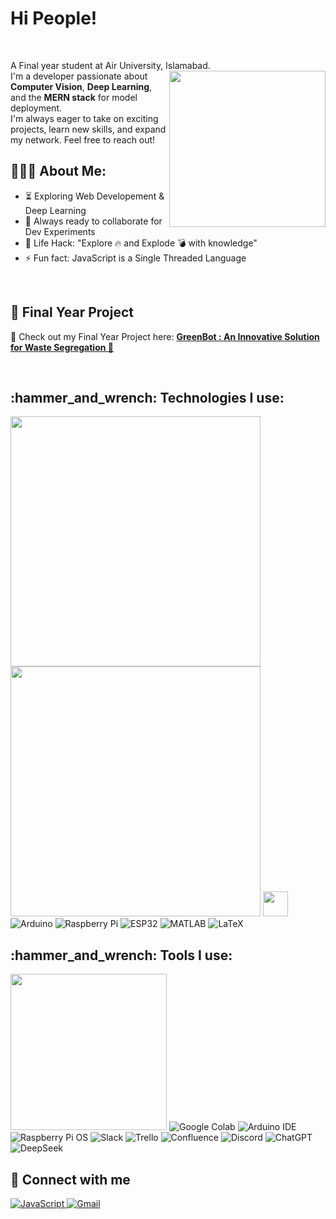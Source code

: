 
  <h1>Hi People!</h1><br>
 <p>A Final year student at Air University, Islamabad.<br>
   <img align='right' src='https://octodex.github.com/images/hula_loop_octodex03.gif' width='250'>
  I'm a developer passionate about <strong>Computer Vision</strong>, <strong>Deep Learning</strong>, and the <strong>MERN stack</strong> for model deployment.<br>
  I'm always eager to take on exciting projects, learn new skills, and expand my network. Feel free to reach out!
</p>
<h2 align="left">👨🏻‍💻 About Me:</h2>

- :hourglass_flowing_sand: Exploring Web Developement & Deep Learning
- :rocket: Always ready to collaborate for Dev Experiments
- :dart: Life Hack: "Explore :fire: and Explode :bomb: with knowledge"
- :zap: Fun fact: JavaScript is a Single Threaded Language <be>

<br>
 <!-- Add this below the paragraph or anywhere you want to highlight your project -->
<h2 align="left">📌 Final Year Project</h2>
<p>
  🔗 Check out my Final Year Project here:
  <a href="https://green-bot.vercel.app/" target="_blank">
    <strong>GreenBot : An Innovative Solution for Waste Segregation 🚀</strong>
  </a>
</p>
<br>
 
<h2 align="left">:hammer_and_wrench: Technologies I use:</h2>
<p align="left">
    <!-- Core Technologies -->
    <img src="https://skillicons.dev/icons?i=html,css,js,ts,react,nextjs,tailwind,bootstrap,mongodb" width="400" />
    <img src="https://skillicons.dev/icons?i=python,cpp,c,r" width="400" />
    <!-- AI & Deployment -->
    <img src="https://skillicons.dev/icons?i=aws" width="40" /> <br>
    <!-- Hardware -->
    <img src="https://img.shields.io/badge/Arduino-00979D?style=flat&logo=arduino&logoColor=white" alt="Arduino" />
    <img src="https://img.shields.io/badge/Raspberry_Pi-C51A4A?style=flat&logo=raspberrypi&logoColor=white" alt="Raspberry Pi" />
    <img src="https://img.shields.io/badge/ESP32-FFDD00?style=flat&logo=espressif&logoColor=black" alt="ESP32" />
    <!-- Other Languages -->
    <img src="https://img.shields.io/badge/MATLAB-0076A8?style=flat&logo=Mathworks&logoColor=white" alt="MATLAB" />
    <img src="https://img.shields.io/badge/LaTeX-008080?style=flat&logo=latex&logoColor=white" alt="LaTeX" />
</p>



<h2 align="left">:hammer_and_wrench: Tools I use:</h2>
<p align="left">
    <img src="https://skillicons.dev/icons?i=vscode,git,github,figma,postman" width="250" />
    <img src="https://img.shields.io/badge/Google_Colab-F9AB00?style=flat&logo=googlecolab&logoColor=black" alt="Google Colab" />
    <img src="https://img.shields.io/badge/Arduino_IDE-00979D?style=flat&logo=arduino&logoColor=white" alt="Arduino IDE" />
    <img src="https://img.shields.io/badge/Raspberry_Pi_OS-A22846?style=flat&logo=raspberrypi&logoColor=white" alt="Raspberry Pi OS" />
    <img src="https://img.shields.io/badge/Slack-4A154B?style=flat&logo=slack&logoColor=white" alt="Slack" />
    <img src="https://img.shields.io/badge/Trello-0052CC?style=flat&logo=trello&logoColor=white" alt="Trello" />
    <img src="https://img.shields.io/badge/Confluence-172B4D?style=flat&logo=confluence&logoColor=white" alt="Confluence" />
    <img src="https://img.shields.io/badge/Discord-5865F2?style=flat&logo=discord&logoColor=white" alt="Discord" />
    <img src="https://img.shields.io/badge/ChatGPT-10A37F?style=flat&logo=openai&logoColor=white" alt="ChatGPT" />
    <img src="https://img.shields.io/badge/DeepSeek-A020F0?style=flat&logoColor=white" alt="DeepSeek" />
</p>

## 👯 Connect with me
<p>
    <a href="https://www.linkedin.com/in/muhammad-burhan-ahmed-86ab7b10a/" target="_blank">
        <img alt="JavaScript" src="https://img.shields.io/badge/LinkedIn-0077B5?style=for-the-badge&logo=linkedin&logoColor=white">
    </a>
    <a href="https://mail.google.com/mail/?view=cm&fs=1&to=burhan.ahmed60090@gmail.com" target="_blank">
        <img alt="Gmail" src="https://img.shields.io/badge/Gmail-D14836?style=for-the-badge&logo=gmail&logoColor=white">
    </a>
</p>
<!--
**Burh2k/Burh2k** is a ✨ _special_ ✨ repository because its `README.md` (this file) appears on your GitHub profile.

Here are some ideas to get you started:

- 🔭 I’m currently working on ...
- 🌱 I’m currently learning ...
- 👯 I’m looking to collaborate on ...
- 🤔 I’m looking for help with ...
- 💬 Ask me about ...
- 📫 How to reach me: ...
- 😄 Pronouns: ...
- ⚡ Fun fact: ...
-->
